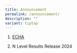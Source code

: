 ```yaml
---
title: Announcement
permalink: /announcement/
description: ""
variant: tiptap
---
```

<ol data-tight="true" class="tight">
<li>
<p><a href="https://junyuansec.moe.edu.sg/echa/" rel="noopener nofollow" target="_blank">ECHA</a>
</p>
</li>
<li>
<p>N Level Results Release 2024</p>
</li>
</ol>
<p></p>